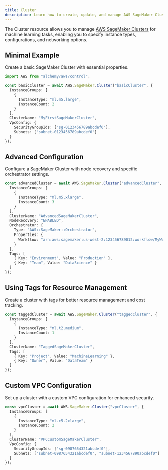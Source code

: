 ```yaml
---
title: Cluster
description: Learn how to create, update, and manage AWS SageMaker Clusters using Alchemy Cloud Control.
---
```


The Cluster resource allows you to manage [AWS SageMaker Clusters](https://docs.aws.amazon.com/sagemaker/latest/userguide/) for machine learning tasks, enabling you to specify instance types, configurations, and networking options.

## Minimal Example

Create a basic SageMaker Cluster with essential properties.

```ts
import AWS from "alchemy/aws/control";

const basicCluster = await AWS.SageMaker.Cluster("basicCluster", {
  InstanceGroups: [
    {
      InstanceType: "ml.m5.large",
      InstanceCount: 2
    }
  ],
  ClusterName: "MyFirstSageMakerCluster",
  VpcConfig: {
    SecurityGroupIds: ["sg-0123456789abcdef0"],
    Subnets: ["subnet-0123456789abcdef0"]
  }
});
```

## Advanced Configuration

Configure a SageMaker Cluster with node recovery and specific orchestrator settings.

```ts
const advancedCluster = await AWS.SageMaker.Cluster("advancedCluster", {
  InstanceGroups: [
    {
      InstanceType: "ml.m5.xlarge",
      InstanceCount: 3
    }
  ],
  ClusterName: "AdvancedSageMakerCluster",
  NodeRecovery: "ENABLED",
  Orchestrator: {
    Type: "AWS::SageMaker::Orchestrator",
    Properties: {
      Workflow: "arn:aws:sagemaker:us-west-2:123456789012:workflow/MyWorkflow"
    }
  },
  Tags: [
    { Key: "Environment", Value: "Production" },
    { Key: "Team", Value: "DataScience" }
  ]
});
```

## Using Tags for Resource Management

Create a cluster with tags for better resource management and cost tracking.

```ts
const taggedCluster = await AWS.SageMaker.Cluster("taggedCluster", {
  InstanceGroups: [
    {
      InstanceType: "ml.t2.medium",
      InstanceCount: 1
    }
  ],
  ClusterName: "TaggedSageMakerCluster",
  Tags: [
    { Key: "Project", Value: "MachineLearning" },
    { Key: "Owner", Value: "DataTeam" }
  ]
});
```

## Custom VPC Configuration

Set up a cluster with a custom VPC configuration for enhanced security.

```ts
const vpcCluster = await AWS.SageMaker.Cluster("vpcCluster", {
  InstanceGroups: [
    {
      InstanceType: "ml.c5.2xlarge",
      InstanceCount: 2
    }
  ],
  ClusterName: "VPCCustomSageMakerCluster",
  VpcConfig: {
    SecurityGroupIds: ["sg-0987654321abcdef0"],
    Subnets: ["subnet-0987654321abcdef0", "subnet-1234567890abcdef0"]
  }
});
```